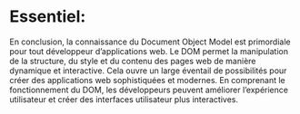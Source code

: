 # Essentiel:

En conclusion, la connaissance du Document Object Model est primordiale pour tout développeur d’applications web. Le DOM permet la manipulation de la structure, du style et du contenu des pages web de manière dynamique et interactive. Cela ouvre un large éventail de possibilités pour créer des applications web sophistiquées et modernes. En comprenant le fonctionnement du DOM, les développeurs peuvent améliorer l’expérience utilisateur et créer des interfaces utilisateur plus interactives.
